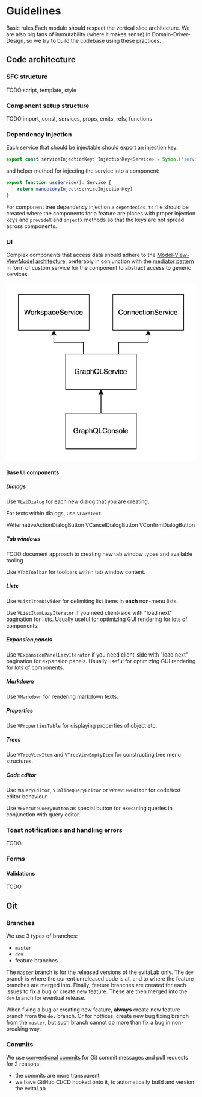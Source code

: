 # Guidelines

Basic rules
Each module should respect the vertical slice architecture.
We are also big fans of immutability (where it makes sense) in Domain-Driver-Design, so we try to build the codebase using
these practices.

## Code architecture

### SFC structure

TODO script, template, style

### Component setup structure

TODO import, const, services, props, emits, refs, functions

### Dependency injection

Each service that should be injectable should export an injection key:

```ts
export const serviceInjectionKey: InjectionKey<Service> = Symbol('service')
```

and helper method for injecting the service into a component:

```ts
export function useService(): Service {
    return mandatoryInject(serviceInjectionKey)
}
```

For component tree dependency injection a `dependecies.ts` file should be created where the components for a feature are
places with proper injection keys and `provideX` and `injectX` methods so that the keys are not spread across components.

### UI

Complex components that access data should adhere to the [Model-View-ViewModel architecture](https://en.wikipedia.org/wiki/Model%E2%80%93view%E2%80%93viewmodel),
preferably in conjunction with the [mediator pattern](https://en.wikipedia.org/wiki/Mediator_pattern) in form of
custom service for the component to abstract access to generic services.

![Component-service hierarchy](assets/component-service-hierarchy.svg)

#### Base UI components

##### Dialogs

Use `VLabDialog` for each new dialog that you are creating.

For texts within dialogs, use `VCardText`.

VAlternativeActionDialogButton
VCancelDialogButton
VConfirmDialogButton

##### Tab windows

TODO document approach to creating new tab window types and available tooling

Use `VTabToolbar` for toolbars within tab window content.

##### Lists

Use `VListItemDivider` for delimiting list items in **each** non-menu lists.

Use `VListItemLazyIterator` if you need client-side with "load next" pagination for lists. Usually useful for
optimizing GUI rendering for lots of components.

##### Expansion panels

Use `VExpansionPanelLazyIterator` if you need client-side with "load next" pagination for expansion panels. Usually useful for
optimizing GUI rendering for lots of components.

##### Markdown

Use `VMarkdown` for rendering markdown texts.

##### Properties

Use `VPropertiesTable` for displaying properties of object etc.

##### Trees

Use `VTreeViewItem` and `VTreeViewEmptyItem` for constructing tree menu structures.

##### Code editor

Use `VQueryEditor`, `VInlineQueryEditor` or `VPreviewEditor` for code/text editor behaviour.

Use `VExecuteQueryButton` as special button for executing queries in conjunction with query editor.

### Toast notifications and handling errors

TODO

### Forms

#### Validations
TODO

## Git

### Branches

We use 3 types of branches:

- `master`
- `dev`
- feature branches

The `master` branch is for the released versions of the evitaLab only. The `dev` branch is where the current unreleased
code is at, and to where the feature branches are merged into. Finally, feature branches are created for each issues
to fix a bug or create new feature. These are then merged into the `dev` branch for eventual release.

When fixing a bug or creating new feature, **always** create new feature branch from the `dev` branch. Or for hotfixes,
create new bug fixing branch from the `master`, but such branch cannot do more than fix a bug in non-breaking way.

### Commits

We use [conventional commits](https://www.conventionalcommits.org/en/v1.0.0/) for Git commit messages and pull requests
for 2 reasons:

- the commits are more transparent
- we have GitHub CI/CD hooked onto it, to automatically build and version the evitaLab